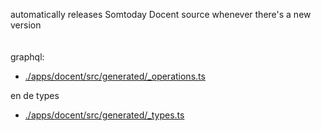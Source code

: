 automatically releases Somtoday Docent source whenever there's a new version 
\
\
\
graphql:
- [./apps/docent/src/generated/_operations.ts](https://github.com/NONtoday/docent-source/blob/main/apps/docent/src/generated/_operations.ts)

en de types
- [./apps/docent/src/generated/_types.ts](https://github.com/NONtoday/docent-source/blob/main/apps/docent/src/generated/_types.ts)
